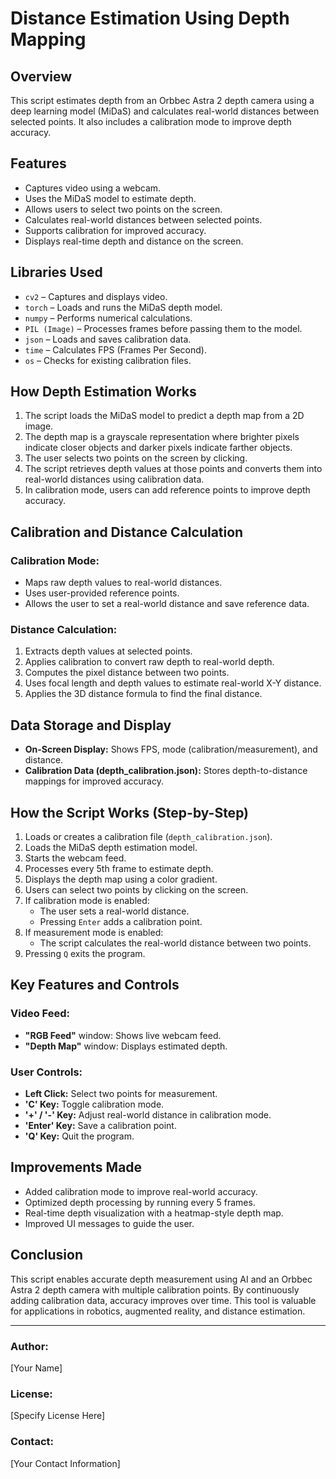 # Distance Estimation Using Depth Mapping

## Overview

This script estimates depth from an Orbbec Astra 2 depth camera using a deep learning model (MiDaS) and calculates real-world distances between selected points. It also includes a calibration mode to improve depth accuracy.

## Features

- Captures video using a webcam.
- Uses the MiDaS model to estimate depth.
- Allows users to select two points on the screen.
- Calculates real-world distances between selected points.
- Supports calibration for improved accuracy.
- Displays real-time depth and distance on the screen.

## Libraries Used

- `cv2` – Captures and displays video.
- `torch` – Loads and runs the MiDaS depth model.
- `numpy` – Performs numerical calculations.
- `PIL (Image)` – Processes frames before passing them to the model.
- `json` – Loads and saves calibration data.
- `time` – Calculates FPS (Frames Per Second).
- `os` – Checks for existing calibration files.

## How Depth Estimation Works

1. The script loads the MiDaS model to predict a depth map from a 2D image.
2. The depth map is a grayscale representation where brighter pixels indicate closer objects and darker pixels indicate farther objects.
3. The user selects two points on the screen by clicking.
4. The script retrieves depth values at those points and converts them into real-world distances using calibration data.
5. In calibration mode, users can add reference points to improve depth accuracy.

## Calibration and Distance Calculation

### Calibration Mode:

- Maps raw depth values to real-world distances.
- Uses user-provided reference points.
- Allows the user to set a real-world distance and save reference data.

### Distance Calculation:

1. Extracts depth values at selected points.
2. Applies calibration to convert raw depth to real-world depth.
3. Computes the pixel distance between two points.
4. Uses focal length and depth values to estimate real-world X-Y distance.
5. Applies the 3D distance formula to find the final distance.

## Data Storage and Display

- **On-Screen Display:** Shows FPS, mode (calibration/measurement), and distance.
- **Calibration Data (depth_calibration.json):** Stores depth-to-distance mappings for improved accuracy.

## How the Script Works (Step-by-Step)

1. Loads or creates a calibration file (`depth_calibration.json`).
2. Loads the MiDaS depth estimation model.
3. Starts the webcam feed.
4. Processes every 5th frame to estimate depth.
5. Displays the depth map using a color gradient.
6. Users can select two points by clicking on the screen.
7. If calibration mode is enabled:
   - The user sets a real-world distance.
   - Pressing `Enter` adds a calibration point.
8. If measurement mode is enabled:
   - The script calculates the real-world distance between two points.
9. Pressing `Q` exits the program.

## Key Features and Controls

### Video Feed:

- **"RGB Feed"** window: Shows live webcam feed.
- **"Depth Map"** window: Displays estimated depth.

### User Controls:

- **Left Click:** Select two points for measurement.
- **'C' Key:** Toggle calibration mode.
- **'+' / '-' Key:** Adjust real-world distance in calibration mode.
- **'Enter' Key:** Save a calibration point.
- **'Q' Key:** Quit the program.

## Improvements Made

- Added calibration mode to improve real-world accuracy.
- Optimized depth processing by running every 5 frames.
- Real-time depth visualization with a heatmap-style depth map.
- Improved UI messages to guide the user.

## Conclusion

This script enables accurate depth measurement using AI and an Orbbec Astra 2 depth camera with multiple calibration points. By continuously adding calibration data, accuracy improves over time. This tool is valuable for applications in robotics, augmented reality, and distance estimation.

---

### Author:

[Your Name]

### License:

[Specify License Here]

### Contact:

[Your Contact Information]
